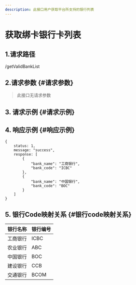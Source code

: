 ```yaml
---
description: 此接口用户获取平台所支持的银行列表
---
```


# 获取绑卡银行卡列表

## 1.请求路径

/getValidBankList

## 2.请求参数 {#请求参数}

> 此接口无请求参数

## 3. 请求示例 {#请求示例}



## 4. 响应示例 {#响应示例}

```text
{
    status: 1,
    message: "success",
    response: [
        {
            "bank_name": "工商银行",
            "bank_code": "ICBC"
        },
        {
            "bank_name": "中国银行",
            "bank_code": "BOC"
        }
    ]
}
```

## 5. 银行Code映射关系 {#银行code映射关系}

| 银行名称 | 银行编号 |
| :--- | :--- |
| 工商银行 | ICBC |
| 农业银行 | ABC |
| 中国银行 | BOC |
| 建设银行 | CCB |
| 交通银行 | BCOM |

